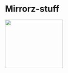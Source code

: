

  # Mirrorz-stuff


<p align="righ">
<img width="190" height="160" src=https://i.imgur.com/z4MB0Wq.png/460/300">
